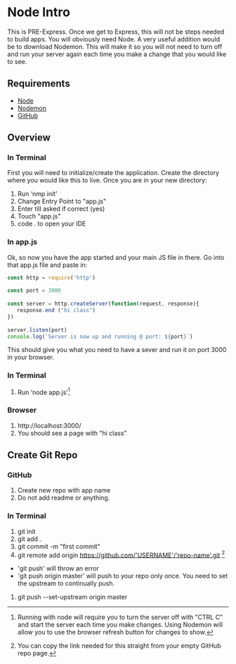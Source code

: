 # Node Intro

This is PRE-Express. Once we get to Express, this will not be steps needed to build apps.  You will obviously need Node. A very useful addition would be to download Nodemon. This will make it so you will not need to turn off and run your server again each time you make a change that you would like to see.

## Requirements

* [Node](https://nodejs.org/en/download/)
* [Nodemon](https://www.npmjs.com/package/nodemon)
* [GitHub](https://www.github.com)


## Overview

### In Terminal
First you will need to initialize/create the application. Create the directory where you would like this to live. Once you are in your new directory: 

1. Run  ‘nmp init’
2. Change Entry Point to "app.js"
3. Enter till asked if correct (yes)
4. Touch "app.js"
5. code . to open your IDE

### In app.js
Ok, so now you have the app started and your main JS file in there. Go into that app.js file and paste in:

```javascript
const http = require('http')
 
const port = 3000
 
const server = http.createServer(function(request, response){
   response.end ("hi class")
})
 
server.listen(port)
console.log(`Server is now up and running @ port: ${port}`)
```

This should give you what you need to have a sever and run it on port 3000 in your browser.

### In Terminal
1. Run ‘node app.js’[^1]

[^1]: Running with node will require you to turn the server off with "CTRL C" and start the server each time you make changes. Using Nodemon will allow you to use the browser refresh button for changes to show.

### Browser
1. http://localhost:3000/
2. You should see a page with "hi class"


## Create Git Repo

### GitHub
1. Create new repo with app name
2. Do not add readme or anything. 
### In Terminal
1. git init
2. git add .
3. git commit -m "first commit"
4. git remote add origin https://github.com/'USERNAME'/'repo-name'.git [^2]

[^2]: You can copy the link needed for this straight from your empty GitHub repo page. 


- 'git push' will throw an error
- 'git push origin master' will push to your repo only once. You need to set the upstream to continually push.
1. git push --set-upstream origin master





